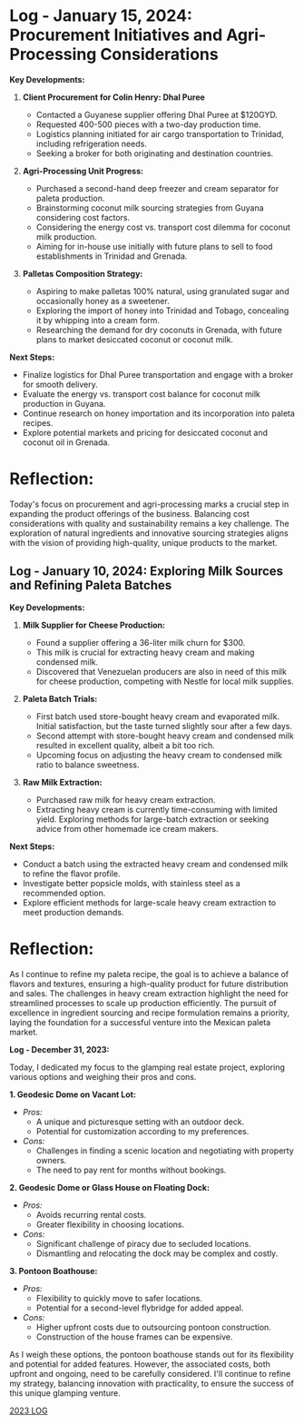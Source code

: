 # Log - January 15, 2024: Procurement Initiatives and Agri-Processing Considerations

**Key Developments:**

1. **Client Procurement for Colin Henry: Dhal Puree**
   - Contacted a Guyanese supplier offering Dhal Puree at $120GYD.
   - Requested 400-500 pieces with a two-day production time.
   - Logistics planning initiated for air cargo transportation to Trinidad, including refrigeration needs.
   - Seeking a broker for both originating and destination countries.

2. **Agri-Processing Unit Progress:**
   - Purchased a second-hand deep freezer and cream separator for paleta production.
   - Brainstorming coconut milk sourcing strategies from Guyana considering cost factors.
   - Considering the energy cost vs. transport cost dilemma for coconut milk production.
   - Aiming for in-house use initially with future plans to sell to food establishments in Trinidad and Grenada.

3. **Palletas Composition Strategy:**
   - Aspiring to make palletas 100% natural, using granulated sugar and occasionally honey as a sweetener.
   - Exploring the import of honey into Trinidad and Tobago, concealing it by whipping into a cream form.
   - Researching the demand for dry coconuts in Grenada, with future plans to market desiccated coconut or coconut milk.

**Next Steps:**
   - Finalize logistics for Dhal Puree transportation and engage with a broker for smooth delivery.
   - Evaluate the energy vs. transport cost balance for coconut milk production in Guyana.
   - Continue research on honey importation and its incorporation into paleta recipes.
   - Explore potential markets and pricing for desiccated coconut and coconut oil in Grenada.

# Reflection:

Today's focus on procurement and agri-processing marks a crucial step in expanding the product offerings of the business. Balancing cost considerations with quality and sustainability remains a key challenge. The exploration of natural ingredients and innovative sourcing strategies aligns with the vision of providing high-quality, unique products to the market.

## Log - January 10, 2024: Exploring Milk Sources and Refining Paleta Batches

**Key Developments:**

1. **Milk Supplier for Cheese Production:**
   - Found a supplier offering a 36-liter milk churn for $300.
   - This milk is crucial for extracting heavy cream and making condensed milk.
   - Discovered that Venezuelan producers are also in need of this milk for cheese production, competing with Nestle for local milk supplies.

2. **Paleta Batch Trials:**
   - First batch used store-bought heavy cream and evaporated milk. Initial satisfaction, but the taste turned slightly sour after a few days.
   - Second attempt with store-bought heavy cream and condensed milk resulted in excellent quality, albeit a bit too rich.
   - Upcoming focus on adjusting the heavy cream to condensed milk ratio to balance sweetness.

3. **Raw Milk Extraction:**
   - Purchased raw milk for heavy cream extraction.
   - Extracting heavy cream is currently time-consuming with limited yield. Exploring methods for large-batch extraction or seeking advice from other homemade ice cream makers.

**Next Steps:**
   - Conduct a batch using the extracted heavy cream and condensed milk to refine the flavor profile.
   - Investigate better popsicle molds, with stainless steel as a recommended option.
   - Explore efficient methods for large-scale heavy cream extraction to meet production demands.

# Reflection:

As I continue to refine my paleta recipe, the goal is to achieve a balance of flavors and textures, ensuring a high-quality product for future distribution and sales. The challenges in heavy cream extraction highlight the need for streamlined processes to scale up production efficiently. The pursuit of excellence in ingredient sourcing and recipe formulation remains a priority, laying the foundation for a successful venture into the Mexican paleta market.

**Log - December 31, 2023:**

Today, I dedicated my focus to the glamping real estate project, exploring various options and weighing their pros and cons.

**1. Geodesic Dome on Vacant Lot:**
   - *Pros:*
     - A unique and picturesque setting with an outdoor deck.
     - Potential for customization according to my preferences.
   - *Cons:*
     - Challenges in finding a scenic location and negotiating with property owners.
     - The need to pay rent for months without bookings.

**2. Geodesic Dome or Glass House on Floating Dock:**
   - *Pros:*
     - Avoids recurring rental costs.
     - Greater flexibility in choosing locations.
   - *Cons:*
     - Significant challenge of piracy due to secluded locations.
     - Dismantling and relocating the dock may be complex and costly.

**3. Pontoon Boathouse:**
   - *Pros:*
     - Flexibility to quickly move to safer locations.
     - Potential for a second-level flybridge for added appeal.
   - *Cons:*
     - Higher upfront costs due to outsourcing pontoon construction.
     - Construction of the house frames can be expensive.

As I weigh these options, the pontoon boathouse stands out for its flexibility and potential for added features. However, the associated costs, both upfront and ongoing, need to be carefully considered. I'll continue to refine my strategy, balancing innovation with practicality, to ensure the success of this unique glamping venture.


[2023 LOG](./log.md)

